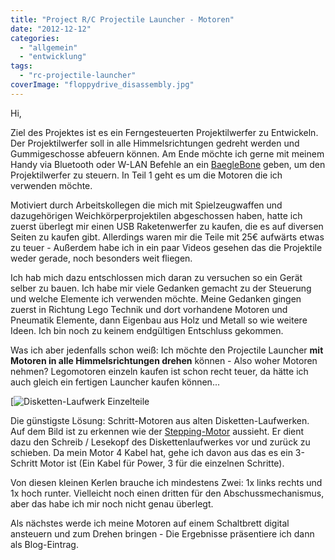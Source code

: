 ```yaml
---
title: "Project R/C Projectile Launcher - Motoren"
date: "2012-12-12"
categories: 
  - "allgemein"
  - "entwicklung"
tags: 
  - "rc-projectile-launcher"
coverImage: "floppydrive_disassembly.jpg"
---
```


Hi,

Ziel des Projektes ist es ein Ferngesteuerten Projektilwerfer zu Entwickeln. Der Projektilwerfer soll in alle Himmelsrichtungen gedreht werden und Gummigeschosse abfeuern können. Am Ende möchte ich gerne mit meinem Handy via Bluetooth oder W-LAN Befehle an ein [BaegleBone](http://beagleboard.org/bone) geben, um den Projektilwerfer zu steuern. In Teil 1 geht es um die Motoren die ich verwenden möchte.

<!--more-->Motiviert durch Arbeitskollegen die mich mit Spielzeugwaffen und dazugehörigen Weichkörperprojektilen abgeschossen haben, hatte ich zuerst überlegt mir einen USB Raketenwerfer zu kaufen, die es auf diversen Seiten zu kaufen gibt. Allerdings waren mir die Teile mit 25€ aufwärts etwas zu teuer - Außerdem habe ich in ein paar Videos gesehen das die Projektile weder gerade, noch besonders weit fliegen.

Ich hab mich dazu entschlossen mich daran zu versuchen so ein Gerät selber zu bauen. Ich habe mir viele Gedanken gemacht zu der Steuerung und welche Elemente ich verwenden möchte. Meine Gedanken gingen zuerst in Richtung Lego Technik und dort vorhandene Motoren und Pneumatik Elemente, dann Eigenbau aus Holz und Metall so wie weitere Ideen. Ich bin noch zu keinem endgültigen Entschluss gekommen.

Was ich aber jedenfalls schon weiß: Ich möchte den Projectile Launcher **mit Motoren in alle Himmelsrichtungen drehen** können - Also woher Motoren nehmen? Legomotoren einzeln kaufen ist schon recht teuer, da hätte ich auch gleich ein fertigen Launcher kaufen können...

[![Disketten-Laufwerk Einzelteile](/blog/images/floppydrive_disassembly.jpg)

Die günstigste Lösung: Schritt-Motoren aus alten Disketten-Laufwerken. Auf dem Bild ist zu erkennen wie der [Stepping-Motor](http://de.wikipedia.org/wiki/Schrittmotor "Schrittmotor Wikipedia") aussieht. Er dient dazu den Schreib / Lesekopf des Diskettenlaufwerkes vor und zurück zu schieben. Da mein Motor 4 Kabel hat, gehe ich davon aus das es ein 3-Schritt Motor ist (Ein Kabel für Power, 3 für die einzelnen Schritte).

Von diesen kleinen Kerlen brauche ich mindestens Zwei: 1x links rechts und 1x hoch runter. Vielleicht noch einen dritten für den Abschussmechanismus, aber das habe ich mir noch nicht genau überlegt.

Als nächstes werde ich meine Motoren auf einem Schaltbrett digital ansteuern und zum Drehen bringen - Die Ergebnisse präsentiere ich dann als Blog-Eintrag.
